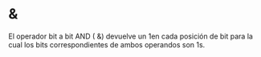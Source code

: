 # &
El operador bit a bit AND ( &) devuelve un 1en cada posición de bit para la cual los bits correspondientes de ambos operandos son 1s.
